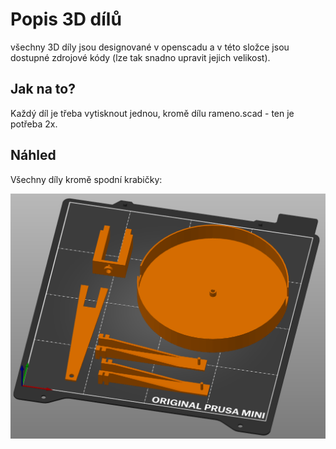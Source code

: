 # Popis 3D dílů

všechny 3D díly jsou designované v openscadu a v této složce jsou dostupné zdrojové kódy (lze tak snadno upravit jejich velikost).

## Jak na to?

Každý díl je třeba vytisknout jednou, kromě dílu rameno.scad - ten je potřeba 2x.

## Náhled

Všechny díly kromě spodní krabičky:

![](gramofon-models-1.png)
